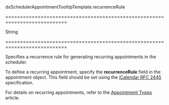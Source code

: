 <!--id-->dxSchedulerAppointmentTooltipTemplate.recurrenceRule<!--/id-->
===========================================================================
<!--type-->String<!--/type-->
===========================================================================

<!--shortDescription-->
Specifies a recurrence rule for generating recurring appointments in the scheduler.
<!--/shortDescription-->

<!--fullDescription-->
To define a recurring appointment, specify the **recurrenceRule** field in the appointment object. This field should be set using the <a href="http://tools.ietf.org/html/rfc2445#section-4.3.10" target="_blank">iCalendar RFC 2445</a> specification.

For details on recurring appointments, refer to the [Appointment Types](/Documentation/Guide/Widgets/Scheduler/Appointments/Appointment_Types/#Recurring_Appointments) article.
<!--/fullDescription-->